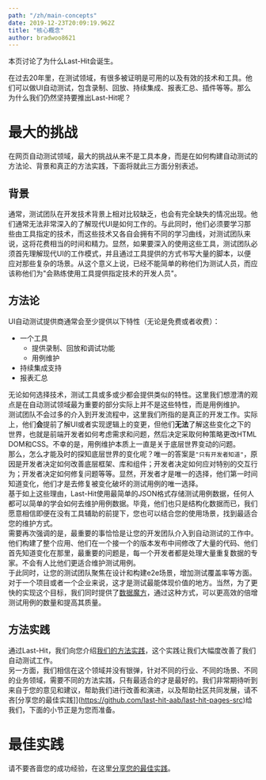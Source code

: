 ```yaml
---
path: "/zh/main-concepts"
date: 2019-12-23T20:09:19.962Z
title: "核心概念"
author: bradwoo8621
---
```


<p class="sub-title">本页讨论了为什么Last-Hit会诞生。</p>

在过去20年里，在测试领域，有很多被证明是可用的以及有效的技术和工具。他们可以做UI自动测试，包含录制、回放、持续集成、报表汇总、插件等等。那么为什么我们仍然坚持要推出Last-Hit呢？

# 最大的挑战
在网页自动测试领域，最大的挑战从来不是工具本身，而是在如何构建自动测试的方法论、背景和真正的方法实践，下面将就此三方面分别表述。

## 背景
通常，测试团队在开发技术背景上相对比较缺乏，也会有完全缺失的情况出现。他们通常无法非常深入的了解现代UI是如何工作的。与此同时，他们必须要学习那些由工具指定的技术，而这些技术又各自会拥有不同的学习曲线，对测试团队来说，这将花费相当的时间和精力。显然，如果要深入的使用这些工具，测试团队必须首先理解现代UI的工作模式，并且通过工具提供的方式书写大量的脚本，以便应对那些复杂的场景。从这个意义上说，已经不能简单的称他们为测试人员，而应该称他们为"会熟练使用工具提供指定技术的开发人员"。

## 方法论
UI自动测试提供商通常会至少提供以下特性（无论是免费或者收费）：
- 一个工具
  - 提供录制、回放和调试功能
  - 用例维护
- 持续集成支持
- 报表汇总

无论如何选择技术，测试工具或多或少都会提供类似的特性。这里我们想澄清的观点是在自动测试领域最为重要的部分实际上并不是这些特性，而是用例维护。  
测试团队不会过多的介入到开发流程中，这里我们所指的是真正的开发工作。实际上，他们**会**提前了解UI或者实现逻辑上的变更，但他们**无法**了解这些变化之下的世界，也就是前端开发者如何考虑需求和问题，然后决定采取何种策略更改HTML DOM和CSS。不幸的是，用例维护本质上一直是关于底层世界变动的问题。  
那么，怎么才能及时的探知底层世界的变化呢？唯一的答案是`"只有开发者知道"`，原因是开发者决定如何改善底层框架、库和组件；开发者决定如何应对特别的交互行为；开发者决定如何修复问题等等。显然，开发者才是唯一的选择，他们第一时间知道变化，他们才是去修复被变化破坏的测试用例的唯一选择。  
基于如上这些理由，Last-Hit使用最简单的JSON格式存储测试用例数据，任何人都可以简单的学会如何去维护用例数据。毕竟，他们也只是结构化数据而已，我们愿意相信即便在没有工具辅助的前提下，您也可以结合您的使用场景，找到最适合您的维护方式。  
需要再次强调的是，最重要的事恰恰是让您的开发团队介入到自动测试的工作中。他们构建了整个应用、他们在一个接一个的版本发布中间修改了大量的代码、他们首先知道变化在那里，最重要的问题是，每一个开发者都是处理大量重复数据的专家。不会有人比他们更适合维护测试用例。  
于此同时，让您的测试团队聚焦在设计和构建e2e场景，增加测试覆盖率等方面。对于一个项目或者一个企业来说，这才是测试最能体现价值的地方。当然，为了更快的实现这个目标，我们同时提供了[数据魔方](/data-matrix/)，通过这种方式，可以更高效的倍增测试用例的数量和提高其质量。

## 方法实践
通过Last-Hit，我们向您介绍[我们的方法实践](/thinking-in-last-hit/)，这个实践让我们大幅度改善了我们自动测试工作。  
另一方面，我们相信在这个领域并没有银弹，针对不同的行业、不同的场景、不同的业务领域，需要不同的方法实践，只有最适合的才是最好的。我们非常期待听到来自于您的意见和建议，帮助我们进行改善和演进，以及帮助社区共同发展，请不吝[分享您的最佳实践]](https://github.com/last-hit-aab/last-hit-pages-src)给我们，下面的小节正是为您而准备。

# 最佳实践
请不要吝啬您的成功经验，在这里[分享您的最佳实践](https://github.com/last-hit-aab/last-hit-pages-src)。